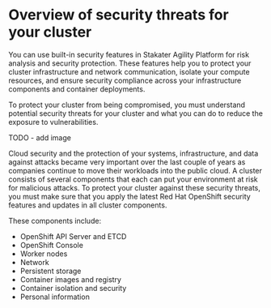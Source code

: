 # Overview of security threats for your cluster

You can use built-in security features in Stakater Agility Platform for risk analysis and security protection. These features help you to protect your cluster infrastructure and network communication, isolate your compute resources, and ensure security compliance across your infrastructure components and container deployments.

To protect your cluster from being compromised, you must understand potential security threats for your cluster and what you can do to reduce the exposure to vulnerabilities.

TODO - add image

Cloud security and the protection of your systems, infrastructure, and data against attacks became very important over the last couple of years as companies continue to move their workloads into the public cloud. A cluster consists of several components that each can put your environment at risk for malicious attacks. To protect your cluster against these security threats, you must make sure that you apply the latest Red Hat OpenShift security features and updates in all cluster components.

These components include:

- OpenShift API Server and ETCD
- OpenShift Console
- Worker nodes
- Network
- Persistent storage
- Container images and registry
- Container isolation and security
- Personal information
